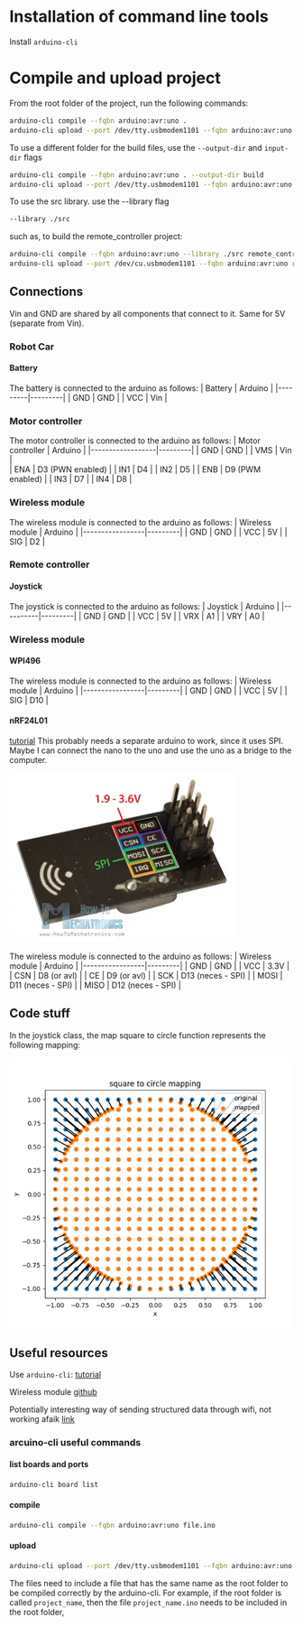 # Installation of command line tools
Install `arduino-cli`


# Compile and upload project
From the root folder of the project, run the following commands:
```bash
arduino-cli compile --fqbn arduino:avr:uno .
arduino-cli upload --port /dev/tty.usbmodem1101 --fqbn arduino:avr:uno .
```

To use a different folder for the build files, use the `--output-dir` and `input-dir` flags
```bash
arduino-cli compile --fqbn arduino:avr:uno . --output-dir build
arduino-cli upload --port /dev/tty.usbmodem1101 --fqbn arduino:avr:uno .  --input-dir build
```

To use the src library. use the --library flag
```bash
--library ./src
```
such as, to build the remote_controller project:
```bash
arduino-cli compile --fqbn arduino:avr:uno --library ./src remote_controller --output-dir remote_controller/build
arduino-cli upload --port /dev/cu.usbmodem1101 --fqbn arduino:avr:uno remote_controller  --input-dir remote_controller/build
```
## Connections
Vin and GND are shared by all components that connect to it. Same for 5V (separate from Vin).
### Robot Car
#### Battery
The battery is connected to the arduino as follows:
| Battery | Arduino |
|---------|---------|
| GND     | GND     |
| VCC     | Vin     |

### Motor controller
The motor controller is connected to the arduino as follows:
| Motor controller | Arduino |
|------------------|---------|
| GND              | GND     |
| VMS              | Vin      |  
| ENA              | D3 (PWN enabled)     |
| IN1              | D4      |
| IN2              | D5      |
| ENB              | D9 (PWM enabled)     |
| IN3              | D7      |
| IN4              | D8      |

### Wireless module
The wireless module is connected to the arduino as follows:
| Wireless module | Arduino |
|-----------------|---------|
| GND             | GND     |
| VCC             | 5V      |
| SIG            | D2      |

### Remote controller
#### Joystick
The joystick is connected to the arduino as follows:
| Joystick | Arduino |
|----------|---------|
| GND      | GND     |
| VCC      | 5V      |
| VRX      | A1      |
| VRY      | A0      |

### Wireless module
#### WPI496
The wireless module is connected to the arduino as follows:
| Wireless module | Arduino |
|-----------------|---------|
| GND             | GND     |
| VCC             | 5V      |
| SIG            | D10      |

#### nRF24L01
[tutorial](https://howtomechatronics.com/tutorials/arduino/arduino-wireless-communication-nrf24l01-tutorial/)
This probably needs a separate arduino to work, since it uses SPI. Maybe I can connect the nano to the uno and use the uno as a bridge to the computer.

![connectors](image.png)

The wireless module is connected to the arduino as follows:
| Wireless module | Arduino |
|-----------------|---------|
| GND             | GND     |
| VCC             | 3.3V      |
| CSN            | D8 (or avl)      |
| CE            | D9 (or avl)      |
| SCK            | D13 (neces - SPI)      |
| MOSI            | D11 (neces - SPI)      |
| MISO            | D12 (neces - SPI)      |



## Code stuff
In the joystick class, the map square to circle function represents the following mapping:

![map_square_to_circle](resources/square_to_circle_map.png)


## Useful resources
Use `arduino-cli`: [tutorial](https://www.devdungeon.com/content/arduino-cli-tutorial)

Wireless module [github](https://github.com/WhaddaMakers/Long-range-433MHz-RF-wireless-module-set)

Potentially interesting way of sending structured data through wifi, not working afaik [link](https://forum.arduino.cc/t/sending-multiple-integers-and-floats-through-wireless-rf22/256567/2)

### arcuino-cli useful commands
#### list boards and ports
```bash
arduino-cli board list
```
#### compile
```bash
arduino-cli compile --fqbn arduino:avr:uno file.ino
```
#### upload
```bash
arduino-cli upload --port /dev/tty.usbmodem1101 --fqbn arduino:avr:uno file.ino
```
The files need to include a file that has the same name as the root folder to be compiled correctly by the arduino-cli. For example, if the root folder is called `project_name`, then the file `project_name.ino` needs to be included in the root folder,

